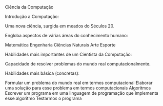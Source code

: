 Ciência da Computação

Introdução a Computação:

Uma nova ciência, surgida em meados do Séculos 20.

Engloba aspectos de várias áreas do conhecimento humano:

Matemática
Engenharia
Ciências Naturais
Arte
Esporte 


Habilidades mais importantes de um Cientista da Computação:

Capacidade de resolver problemas do mundo real computacionalmente.


Habilidades mais básica (concretas):

Formular um problema do mundo real em termos computacional
Elaborar uma solução para esse problema em termos computacionais 
Algoritmos 
Escrever um programa em uma linguagem de programação que implementa esse algoritmo
Testarmos o programa 
	


